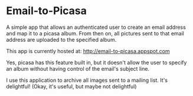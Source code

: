 # Email-to-Picasa

A simple app that allows an authenticated user to create an email address 
and map it to a picasa album.  From then on, all pictures sent to that email 
address are uploaded to the specified album.

This app is currently hosted at: http://email-to-picasa.appspot.com

Yes, picasa has this feature built in, but it doesn't allow the user to 
specify an album without having control of the email's subject line.

I use this application to archive all images sent to a mailing list.
It's delightful!  (Okay, it's useful, but maybe not delightful)